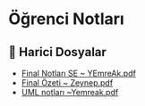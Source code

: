 # Öğrenci Notları


<!--Index-->

## 📂 Harici Dosyalar

- [Final Notları SE ~ YEmreAk.pdf](./Final%20Notlar%C4%B1%20SE%20~%20YEmreAk.pdf)
- [Final Özeti ~ Zeynep.pdf](./Final%20%C3%96zeti%20~%20Zeynep.pdf)
- [UML notları ~Yemreak.pdf](./UML%20notlar%C4%B1%20~Yemreak.pdf)


<!--Index-->

